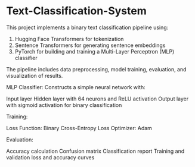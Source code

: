 # Text-Classification-System
This project implements a binary text classification pipeline using:
  1. Hugging Face Transformers for tokenization
  2. Sentence Transformers for generating sentence embeddings
  3. PyTorch for building and training a Multi-Layer Perceptron (MLP) classifier

The pipeline includes data preprocessing, model training, evaluation, and visualization of results.

MLP Classifier: Constructs a simple neural network with:

 Input layer
 Hidden layer with 64 neurons and ReLU activation
 Output layer with sigmoid activation for binary classification

Training:

  Loss Function: Binary Cross-Entropy Loss
  Optimizer: Adam

Evaluation:

  Accuracy calculation
  Confusion matrix
  Classification report
  Training and validation loss and accuracy curves


